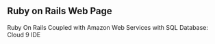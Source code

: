 ## Ruby on Rails Web Page


Ruby On Rails Coupled with Amazon Web Services with SQL Database: Cloud 9 IDE  
